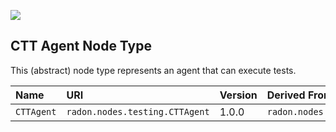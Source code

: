 ![](https://img.shields.io/badge/Status:-RELEASED-green)

## CTT Agent Node Type

This (abstract) node type represents an agent that can execute tests.

| Name | URI | Version | Derived From |
|:---- |:--- |:------- |:------------ |
| `CTTAgent` | `radon.nodes.testing.CTTAgent` | 1.0.0 | `radon.nodes.docker.DockerApplication` |

